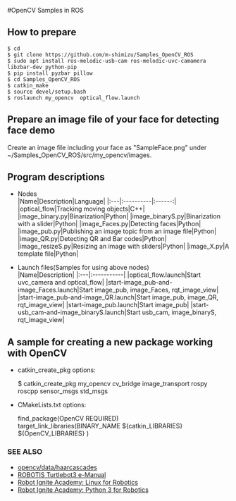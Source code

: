 #OpenCV Samples in ROS  

## How to prepare  

    $ cd  
    $ git clone https://github.com/m-shimizu/Samples_OpenCV_ROS  
    $ sudo apt install ros-melodic-usb-cam ros-melodic-uvc-camamera libzbar-dev python-pip  
    $ pip install pyzbar pillow  
    $ cd Samples_OpenCV_ROS  
    $ catkin_make  
    $ source devel/setup.bash  
    $ roslaunch my_opencv  optical_flow.launch  

## Prepare an image file of your face for detecting face demo  
Create an image file including your face as "SampleFace.png" under ~/Samples_OpenCV_ROS/src/my_opencv/images.  

## Program descriptions  

* Nodes  
|Name|Description|Language|
|:---|:----------|:------:|
|optical_flow|Tracking moving objects|C++|
|image_binary.py|Binarization|Python|
|image_binaryS.py|Binarization with a slider|Python|
|image_Faces.py|Detecting faces|Python|
|image_pub.py|Publishing an image topic from an image file|Python|
|image_QR.py|Detecting QR and Bar codes|Python|
|image_resizeS.py|Resizing an image with sliders|Python|
|image_X.py|A template file|Python|

* Launch files(Samples for using above nodes)  
|Name|Description|
|:---|:-----------|
|optical_flow.launch|Start uvc_camera and optical_flow|
|start-image_pub-and-image_Faces.launch|Start image_pub, image_Faces, rqt_image_view|
|start-image_pub-and-image_QR.launch|Start image_pub, image_QR, rqt_image_view|
|start-image_pub.launch|Start image_pub|
|start-usb_cam-and-image_binaryS.launch|Start usb_cam, image_binaryS, rqt_image_view|

## A sample for creating a new package working with OpenCV  
* catkin_create_pkg options:  

    $  catkin_create_pkg my_opencv cv_bridge image_transport rospy roscpp sensor_msgs std_msgs  

* CMakeLists.txt options:  

    find_package(OpenCV REQUIRED)  
    target_link_libraries(BINARY_NAME ${catkin_LIBRARIES} ${OpenCV_LIBRARIES} )  

### SEE ALSO  
* [opencv/data/haarcascades](https://github.com/opencv/opencv/tree/master/data/haarcascades)  
* [ROBOTIS Turtlebot3 e-Manual](http://emanual.robotis.com/docs/en/platform/turtlebot3/overview/)  
* [Robot Ignite Academy: Linux for Robotics](https://www.robotigniteacademy.com/ja/course/linux-for-robotics_40_0/)  
* [Robot Ignite Academy: Python 3 for Robotics](https://www.robotigniteacademy.com/ja/course/python-3-for-robotics_38_0/)  
